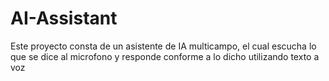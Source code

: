 # AI-Assistant
Este proyecto consta de un asistente de IA multicampo, el cual escucha lo que se dice al microfono y responde conforme a lo dicho utilizando texto a voz
